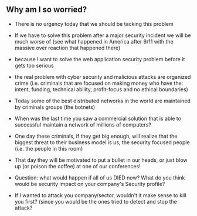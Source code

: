 ## Why am I so worried?

- There is no urgency today that we should be tacking this problem
- If we have to solve this problem after a major security incident we will be much worse of (see what happened in America after 9/11 with the massive over reaction that happened there)
- because I want to solve the web application security problem before it gets too serious
- the real problem with cyber security and malicious attacks are organized crime (i.e. criminals that are focused on making money who have the: intent, funding, technical ability, profit-focus and no ethical boundaries)
- Today some of the best distributed networks in the world are maintained by criminals groups (the botnets)
- When was the last time you saw a commercial solution that is able to successful maintain a network of millions of computers?

- One day these criminals, if they get big enough, will realize that the biggest threat to their business model is us, the security focused people (i.e. the people in this room)
- That day they will be motivated to put a bullet in our heads, or just blow up (or poison the coffee) at one of our conferences!
- Question: what would happen if all of us DIED now? What do you think would be security impact on your company's Security profile?
- If I wanted to attack you company/sector, wouldn't it make sense to kill you first? (since you would be the ones tried to detect and stop the attack?

